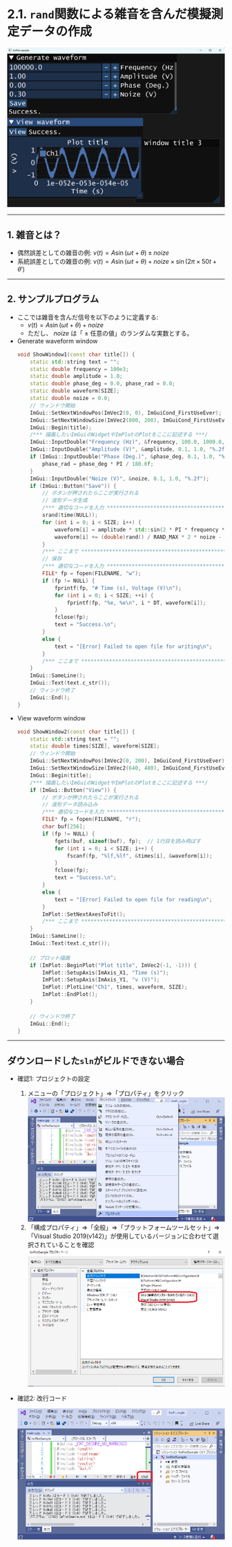 # 2.1. `rand`関数による雑音を含んだ模擬測定データの作成

![完成イメージ](./images/signal_01.png)

---

## 1. 雑音とは？
- 偶然誤差としての雑音の例: $v(t)=A \sin(\omega t + \theta) \pm noize$
- 系統誤差としての雑音の例: $v(t)=A \sin(\omega t + \theta) + noize\times\sin(2\pi\times 50 t+\theta')$

---

## 2. サンプルプログラム
- ここでは雑音を含んだ信号を以下のように定義する:
  - $v(t)=A \sin(\omega t + \theta) + noize$
  - ただし、 $noize$ は「 $\pm$ 任意の値」のランダムな実数とする。
- Generate waveform window
	```cpp
	void ShowWindow1(const char title[]) {
	    static std::string text = "";
	    static double frequency = 100e3;
	    static double amplitude = 1.0;
	    static double phase_deg = 0.0, phase_rad = 0.0;
	    static double waveform[SIZE];
 	    static double noize = 0.0;
	    // ウィンドウ開始
	    ImGui::SetNextWindowPos(ImVec2(0, 0), ImGuiCond_FirstUseEver);
	    ImGui::SetNextWindowSize(ImVec2(800, 200), ImGuiCond_FirstUseEver);
	    ImGui::Begin(title);
	    /*** 描画したいImGuiのWidgetやImPlotのPlotをここに記述する ***/
	    ImGui::InputDouble("Frequency (Hz)", &frequency, 100.0, 1000.0, "%.1f");
	    ImGui::InputDouble("Amplitude (V)", &amplitude, 0.1, 1.0, "%.2f");
	    if (ImGui::InputDouble("Phase (Deg.)", &phase_deg, 0.1, 1.0, "%.2f")) {
	        phase_rad = phase_deg * PI / 180.0f;
	    }
	    ImGui::InputDouble("Noize (V)", &noize, 0.1, 1.0, "%.2f");
	    if (ImGui::Button("Save")) {
	        // ボタンが押されたらここが実行される
	        // 波形データ生成
 			/*** 適切なコードを入力 *************************************************/
	        srand(time(NULL));
	        for (int i = 0; i < SIZE; i++) {
	            waveform[i] = amplitude * std::sin(2 * PI * frequency * i * DT + phase_rad);
	            waveform[i] += (double)rand() / RAND_MAX * 2 * noize - noize;
	        }
 			/*** ここまで *************************************************/
	        // 保存
 			/*** 適切なコードを入力 *************************************************/
	        FILE* fp = fopen(FILENAME, "w");
	        if (fp != NULL) {
	            fprintf(fp, "# Time (s), Voltage (V)\n");
	            for (int i = 0; i < SIZE; ++i) {
	                fprintf(fp, "%e, %e\n", i * DT, waveform[i]);
	            }
	            fclose(fp);
	            text = "Success.\n";
	        }
	        else {
	            text = "[Error] Failed to open file for writing\n";
	        }
 			/*** ここまで *************************************************/
	    }
	    ImGui::SameLine();
	    ImGui::Text(text.c_str());
	    // ウィンドウ終了
	    ImGui::End();
	}
	```
- View waveform window
	```cpp
	void ShowWindow2(const char title[]) {
	    static std::string text = "";
	    static double times[SIZE], waveform[SIZE];
	    // ウィンドウ開始
	    ImGui::SetNextWindowPos(ImVec2(0, 200), ImGuiCond_FirstUseEver);
	    ImGui::SetNextWindowSize(ImVec2(640, 480), ImGuiCond_FirstUseEver);
	    ImGui::Begin(title);
	    /*** 描画したいImGuiのWidgetやImPlotのPlotをここに記述する ***/
	    if (ImGui::Button("View")) {
	        // ボタンが押されたらここが実行される
 			// 波形データ読み込み
	        /*** 適切なコードを入力 *************************************************/
	        FILE* fp = fopen(FILENAME, "r");
	        char buf[256];
	        if (fp != NULL) {
	            fgets(buf, sizeof(buf), fp);  // 1行目を読み飛ばす
	            for (int i = 0; i < SIZE; i++) {
	                fscanf(fp, "%lf,%lf", &times[i], &waveform[i]);
	            }
	            fclose(fp);
	            text = "Success.\n";
	        }
	        else {
	            text = "[Error] Failed to open file for reading\n";
	        }
	        ImPlot::SetNextAxesToFit();
	        /*** ここまで *************************************************/
	    }
	    ImGui::SameLine();
	    ImGui::Text(text.c_str());
	
	    // プロット描画
	    if (ImPlot::BeginPlot("Plot title", ImVec2(-1, -1))) {
	        ImPlot::SetupAxis(ImAxis_X1, "Time (s)");
	        ImPlot::SetupAxis(ImAxis_Y1, "v (V)");
	        ImPlot::PlotLine("Ch1", times, waveform, SIZE);
	        ImPlot::EndPlot();
	    }
	    
	    // ウィンドウ終了
	    ImGui::End();
	}
	```

---

## ダウンロードした`sln`がビルドできない場合

- 確認1: プロジェクトの設定
  1. メニューの「プロジェクト」⇒「プロパティ」をクリック
    ![VSのメニュー](./images/vs_10.png)
  1. 「構成プロパティ」⇒「全般」⇒「プラットフォームツールセット」⇒「Visual Studio 2019(v142)」が使用しているバージョンに合わせて選択されていることを確認
    ![プロジェクトのプロパティ](./images/vs_11.png)
- 確認2: 改行コード
  
  ![ソースファイルの改行コード](./images/vs_12.png)
